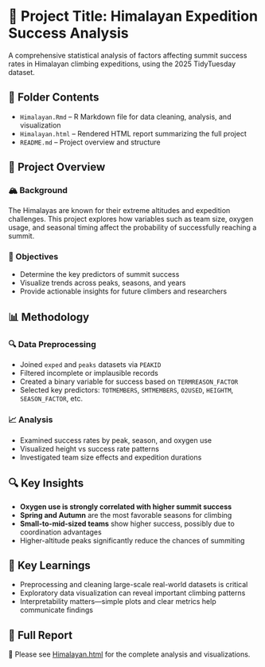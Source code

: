 # 📝 Project Title: Himalayan Expedition Success Analysis

A comprehensive statistical analysis of factors affecting summit success rates in Himalayan climbing expeditions, using the 2025 TidyTuesday dataset.

## 📁 Folder Contents

- `Himalayan.Rmd` – R Markdown file for data cleaning, analysis, and visualization  
- `Himalayan.html` – Rendered HTML report summarizing the full project  
- `README.md` – Project overview and structure

## 📌 Project Overview

### 🏔️ Background  
The Himalayas are known for their extreme altitudes and expedition challenges. This project explores how variables such as team size, oxygen usage, and seasonal timing affect the probability of successfully reaching a summit.

### 🎯 Objectives

- Determine the key predictors of summit success  
- Visualize trends across peaks, seasons, and years  
- Provide actionable insights for future climbers and researchers

## 📊 Methodology

### 🔍 Data Preprocessing

- Joined `exped` and `peaks` datasets via `PEAKID`  
- Filtered incomplete or implausible records  
- Created a binary variable for success based on `TERMREASON_FACTOR`  
- Selected key predictors: `TOTMEMBERS`, `SMTMEMBERS`, `O2USED`, `HEIGHTM`, `SEASON_FACTOR`, etc.

### 📈 Analysis

- Examined success rates by peak, season, and oxygen use  
- Visualized height vs success rate patterns  
- Investigated team size effects and expedition durations

## 🔍 Key Insights

- **Oxygen use is strongly correlated with higher summit success**  
- **Spring and Autumn** are the most favorable seasons for climbing  
- **Small-to-mid-sized teams** show higher success, possibly due to coordination advantages  
- Higher-altitude peaks significantly reduce the chances of summiting

## 🧠 Key Learnings

- Preprocessing and cleaning large-scale real-world datasets is critical  
- Exploratory data visualization can reveal important climbing patterns  
- Interpretability matters—simple plots and clear metrics help communicate findings

## 📄 Full Report

📑 Please see [Himalayan.html](https://github.com/zhijing31/Himalayan-Climbing-Expeditions/blob/main/Himalayan.html) for the complete analysis and visualizations.
